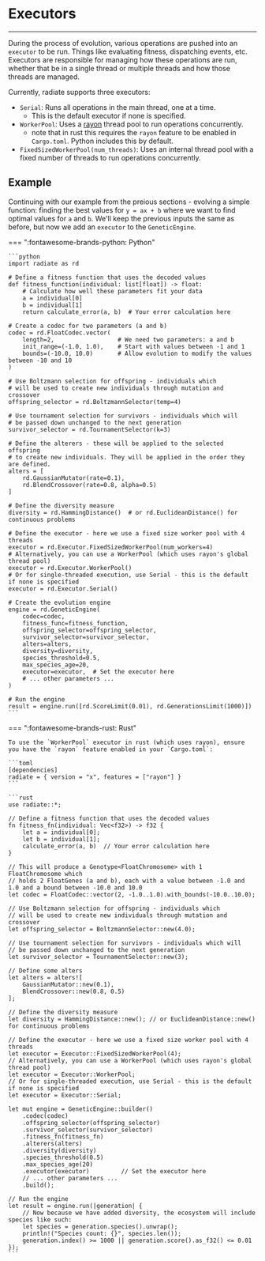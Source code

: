 # Executors

---

During the process of evolution, various operations are pushed into an `executor` to be run. Things like evaluating fitness, dispatching events, etc. Executors are responsible for managing how these operations are run, whether that be in a single thread or multiple threads and how those threads are managed.

Currently, radiate supports three executors:

- `Serial`: Runs all operations in the main thread, one at a time.
    * This is the default executor if none is specified.
- `WorkerPool`: Uses a [rayon](https://github.com/rayon-rs/rayon/tree/main) thread pool to run operations concurrently.
    * note that in rust this requires the `rayon` feature to be enabled in `Cargo.toml`. Python includes this by default.
- `FixedSizedWorkerPool(num_threads)`: Uses an internal thread pool with a fixed number of threads to run operations concurrently.

## Example

Continuing with our example from the preious sections - evolving a simple function: finding the best values for `y = ax + b` where we want to find optimal values for `a` and `b`. We'll keep the previous inputs the same as before, but now we add an `executor` to the `GeneticEngine`.

=== ":fontawesome-brands-python: Python"

    ```python
    import radiate as rd

    # Define a fitness function that uses the decoded values
    def fitness_function(individual: list[float]) -> float:    
        # Calculate how well these parameters fit your data
        a = individual[0]
        b = individual[1]
        return calculate_error(a, b)  # Your error calculation here

    # Create a codec for two parameters (a and b)
    codec = rd.FloatCodec.vector(
        length=2,                  # We need two parameters: a and b
        init_range=(-1.0, 1.0),    # Start with values between -1 and 1
        bounds=(-10.0, 10.0)       # Allow evolution to modify the values between -10 and 10
    )

    # Use Boltzmann selection for offspring - individuals which
    # will be used to create new individuals through mutation and crossover
    offspring_selector = rd.BoltzmannSelector(temp=4)

    # Use tournament selection for survivors - individuals which will 
    # be passed down unchanged to the next generation
    survivor_selector = rd.TournamentSelector(k=3)

	# Define the alterers - these will be applied to the selected offspring
	# to create new individuals. They will be applied in the order they are defined.
	alters = [
		rd.GaussianMutator(rate=0.1),
		rd.BlendCrossover(rate=0.8, alpha=0.5)
	]

    # Define the diversity measure
    diversity = rd.HammingDistance()  # or rd.EuclideanDistance() for continuous problems

    # Define the executor - here we use a fixed size worker pool with 4 threads
    executor = rd.Executor.FixedSizedWorkerPool(num_workers=4)
    # Alternatively, you can use a WorkerPool (which uses rayon's global thread pool)
    executor = rd.Executor.WorkerPool()
    # Or for single-threaded execution, use Serial - this is the default if none is specified
    executor = rd.Executor.Serial()

    # Create the evolution engine
    engine = rd.GeneticEngine(
        codec=codec,
        fitness_func=fitness_function,
        offspring_selector=offspring_selector,
        survivor_selector=survivor_selector,
		alters=alters,
        diversity=diversity,
        species_threshold=0.5,
        max_species_age=20,
        executor=executor,  # Set the executor here
        # ... other parameters ...
    )

    # Run the engine
    result = engine.run([rd.ScoreLimit(0.01), rd.GenerationsLimit(1000)])
    ```

=== ":fontawesome-brands-rust: Rust"

    To use the `WorkerPool` executor in rust (which uses rayon), ensure you have the `rayon` feature enabled in your `Cargo.toml`:

    ```toml
    [dependencies]
    radiate = { version = "x", features = ["rayon"] }
    ```

    ```rust
    use radiate::*;

    // Define a fitness function that uses the decoded values
    fn fitness_fn(individual: Vec<f32>) -> f32 {
        let a = individual[0];
        let b = individual[1];
        calculate_error(a, b)  // Your error calculation here
    }

    // This will produce a Genotype<FloatChromosome> with 1 FloatChromosome which
    // holds 2 FloatGenes (a and b), each with a value between -1.0 and 1.0 and a bound between -10.0 and 10.0
    let codec = FloatCodec::vector(2, -1.0..1.0).with_bounds(-10.0..10.0);

    // Use Boltzmann selection for offspring - individuals which
    // will be used to create new individuals through mutation and crossover
    let offspring_selector = BoltzmannSelector::new(4.0);

    // Use tournament selection for survivors - individuals which will
    // be passed down unchanged to the next generation
    let survivor_selector = TournamentSelector::new(3);

    // Define some alters 
	let alters = alters![
		GaussianMutator::new(0.1),
		BlendCrossover::new(0.8, 0.5)
	];

    // Define the diversity measure
    let diversity = HammingDistance::new(); // or EuclideanDistance::new() for continuous problems

    // Define the executor - here we use a fixed size worker pool with 4 threads
    let executor = Executor::FixedSizedWorkerPool(4);
    // Alternatively, you can use a WorkerPool (which uses rayon's global thread pool)
    let executor = Executor::WorkerPool;
    // Or for single-threaded execution, use Serial - this is the default if none is specified
    let executor = Executor::Serial;

    let mut engine = GeneticEngine::builder()
        .codec(codec)
        .offspring_selector(offspring_selector)
        .survivor_selector(survivor_selector)
        .fitness_fn(fitness_fn)
		.alterers(alters) 
        .diversity(diversity)  
        .species_threshold(0.5)     
        .max_species_age(20)        
        .executor(executor)         // Set the executor here
        // ... other parameters ...
        .build();

    // Run the engine
    let result = engine.run(|generation| {
        // Now because we have added diversity, the ecosystem will include species like such:
        let species = generation.species().unwrap();
        println!("Species count: {}", species.len());
        generation.index() >= 1000 || generation.score().as_f32() <= 0.01
    });
    ```